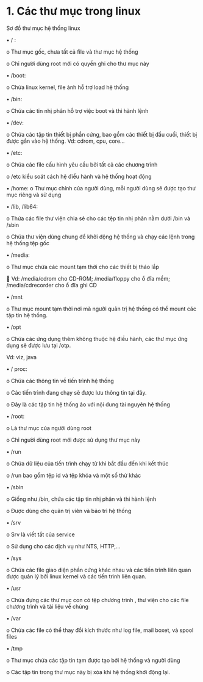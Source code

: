 # 1. Các thư mục trong linux
 
Sơ đồ thư mục hệ thống linux


 
•	/ : 

o	Thư mục gốc, chưa tất cả file và thư mục hệ thống

o	Chỉ người dùng root mới có quyền ghi cho thư mục này

•	/boot: 

o	Chứa linux kernel, file ảnh hỗ trợ load hệ thống
 
•	/bin:

o	 Chứa các tin nhị phân hỗ trợ việc boot và thi hành lệnh  
 
•	/dev: 

o	Chứa các tập tin thiết bị phần cứng, bao gồm các thiết bị đầu cuối, thiết bị được gắn vào hệ thống. Vd: cdrom, cpu, core… 
 
•	/etc: 

o	Chứa các file cấu hình yêu cầu bởi tất cả các chương trình

o	/etc kiểu soát cách hệ điều hành và hệ thống hoạt động
 

•	/home: 
o	Thư mục chính của người dùng, mỗi người dùng sẽ được tạo thư mục riêng và sử dụng
 
•	/lib, /lib64: 

o	Thứa các file thư viện chia sẻ cho các tệp tin nhị phân nằm dưới /bin và /sbin

o	Chứa thư viện dùng chung để khởi động hệ thống và chạy các lệnh trong hệ thống tệp gốc

 
•	/media:

o	Thư mục chứa các mount tạm thời cho các thiết bị tháo lắp

	Vd: /media/cdrom cho CD-ROM; /media/floppy cho ổ đĩa mềm; /media/cdrecorder cho ổ đĩa ghi CD

•	/mnt

o	Thư mục mount tạm thời nơi mà người quản trị hệ thống có thể mount các tập tin hệ thống.

•	/opt

o	Chứa các ứng dụng thêm không thuộc hệ điều hành, các thư mục ứng dụng sẽ được lưu tại /otp.

Vd: viz, java 

•	/ proc: 

o	Chứa các thông tin về tiến trình hệ thống

o	Các tiến trình đang chạy sẽ được lưu thông tin tại đây. 

o	Đây là các tập tin hệ thống ảo với nội đung tài nguyên hệ thống
 
•	/root:

o	Là thư mục của người dùng root

o	Chỉ người dùng root mới được sử dụng thư mục này 

•	/run

o	Chứa dữ liệu của tiến trình chạy từ khi bắt đầu đến khi kết thúc

o	/run bao gồm tệp id và tệp khóa và một số thứ khác  


•	/sbin

o	Giống như /bin, chứa các tập tin nhị phân và  thi hành lệnh

o	Được dùng cho quản trị viên và bảo trì hệ thống

•	/srv

o	Srv là viết tắt của service

o	Sử dụng cho các dịch vụ như NTS, HTTP,…

•	/sys

o	Chứa các file giao diện phần cứng khác nhau và các tiến trình liên quan được quản lý bởi linux kernel và các tiến trình liên quan.
 
•	/usr

o	Chứa đựng các thư mục con có tệp chương trình , thư viện cho các file chương trình và tài liệu về chúng  
 

•	/var

o	Chứa các file có thể thay đổi kích thước như log file, mail boxet, và spool files
 
•	/tmp

o	Thư mục chứa các tập tin tạm được tạo bởi hệ thống và người dùng

o	Các tập tin trong thư mục này bị xóa khi hệ thống khởi động lại.
